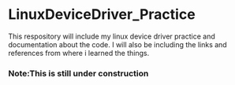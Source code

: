# LinuxDeviceDriver_Practice

This respository will include my linux device driver practice and documentation about the code.
I will also be including the links and references from where i learned the things.

### Note:This is still under construction
